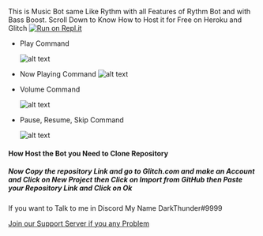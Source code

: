 This is Music Bot same Like Rythm with all Features of Rythm Bot and with Bass Boost. Scroll Down to Know How to Host it for Free on Heroku and Glitch
[![Run on Repl.it](https://repl.it/badge/github/ARSHGAMER/Music-bot)](https://repl.it/github/ARSHGAMER/Music-bot)

* Play Command

  ![alt text](https://cdn.discordapp.com/attachments/756124871674560552/760032128485818408/preview.gif)

* Now Playing Command 
![alt text](https://cdn.discordapp.com/attachments/756124871674560552/760036129754841118/Untitled_Project.gif)

* Volume Command

  ![alt text](https://cdn.discordapp.com/attachments/756124871674560552/760040679568834560/previeqw.gif)
  
* Pause, Resume, Skip Command

  ![alt text](https://cdn.discordapp.com/attachments/756124871674560552/760043199498289153/preview.gif)

#### How Host the Bot you Need to Clone Repository
##### Now Copy the repository Link and go to Glitch.com and make an Account and Click on New Project then Click on Import from GitHub then Paste your Repository Link and Click on Ok


If you want to Talk to me in Discord My Name DarkThunder#9999

[Join our Support Server if you any Problem](https://discord.gg/gamerscafe)
